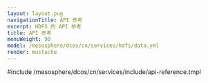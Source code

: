 ```yaml
---
layout: layout.pug
navigationTitle: API 参考
excerpt: HDFS 的 API 参考
title: API 参考
menuWeight: 90
model: /mesosphere/dcos/cn/services/hdfs/data.yml
render: mustache
---
```


#include /mesosphere/dcos/cn/services/include/api-reference.tmpl
